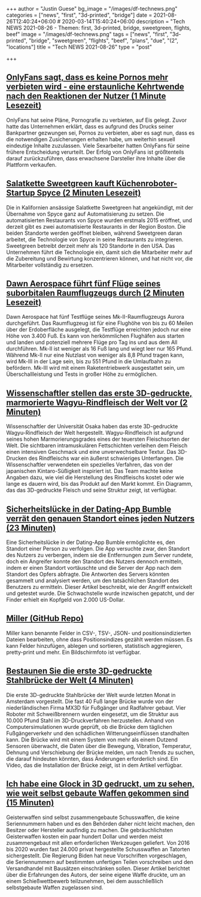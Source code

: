 +++
author = "Justin Guese"
bg_image = "/images/df-technews.png"
categories = ["news", "first", "3d-printed", "bridge"]
date = 2021-08-26T12:40:24+06:00 # 2020-03-14T15:40:24+06:00
description = "Tech NEWS 2021-08-26 - Themen: first, 3d-printed, bridge, sweetgreen, flights, beef"
image = "/images/df-technews.png"
tags = ["news", "first", "3d-printed", "bridge", "sweetgreen", "flights", "beef", "plans", "due", "(2", "locations"]
title = "Tech NEWS 2021-08-26"
type = "post"

+++

## [OnlyFans sagt, dass es keine Pornos mehr verbieten wird - eine erstaunliche Kehrtwende nach den Reaktionen der Nutzer (1 Minute Lesezeit)](https://www.cnbc.com/2021/08/25/onlyfans-says-it-will-no-longer-ban-porn-after-backlash-from-users.html)

 OnlyFans hat seine Pläne, Pornografie zu verbieten, auf Eis gelegt. Zuvor hatte das Unternehmen erklärt, dass es aufgrund des Drucks seiner Bankpartner gezwungen sei, Pornos zu verbieten, aber es sagt nun, dass es die notwendigen Zusicherungen erhalten habe, um weiterhin sexuell eindeutige Inhalte zuzulassen. Viele Sexarbeiter hatten OnlyFans für seine frühere Entscheidung verurteilt. Der Erfolg von OnlyFans ist größtenteils darauf zurückzuführen, dass erwachsene Darsteller ihre Inhalte über die Plattform verkaufen.

## [Salatkette Sweetgreen kauft Küchenroboter-Startup Spyce (2 Minuten Lesezeit)](https://techcrunch.com/2021/08/25/salad-chain-sweetgreen-buys-kitchen-robotics-startup-spyce/)

 Die in Kalifornien ansässige Salatkette Sweetgreen hat angekündigt, mit der Übernahme von Spyce ganz auf Automatisierung zu setzen. Die automatisierten Restaurants von Spyce wurden erstmals 2015 eröffnet, und derzeit gibt es zwei automatisierte Restaurants in der Region Boston. Die beiden Standorte werden geöffnet bleiben, während Sweetgreen daran arbeitet, die Technologie von Spyce in seine Restaurants zu integrieren. Sweetgreen betreibt derzeit mehr als 120 Standorte in den USA. Das Unternehmen führt die Technologie ein, damit sich die Mitarbeiter mehr auf die Zubereitung und Bewirtung konzentrieren können, und hat nicht vor, die Mitarbeiter vollständig zu ersetzen.

## [Dawn Aerospace führt fünf Flüge seines suborbitalen Raumflugzeugs durch (2 Minuten Lesezeit)](https://techcrunch.com/2021/08/25/dawn-aerospace-conducts-five-flights-of-its-suborbital-spaceplane/)

 Dawn Aerospace hat fünf Testflüge seines Mk-II-Raumflugzeugs Aurora durchgeführt. Das Raumflugzeug ist für eine Flughöhe von bis zu 60 Meilen über der Erdoberfläche ausgelegt, die Testflüge erreichten jedoch nur eine Höhe von 3.400 Fuß. Es kann von herkömmlichen Flughäfen aus starten und landen und potenziell mehrere Flüge pro Tag ins und aus dem All durchführen. Mk-II ist weniger als 16 Fuß lang und wiegt leer nur 165 Pfund. Während Mk-II nur eine Nutzlast von weniger als 8,8 Pfund tragen kann, wird Mk-III in der Lage sein, bis zu 551 Pfund in die Umlaufbahn zu befördern. Mk-III wird mit einem Raketentriebwerk ausgestattet sein, um Überschallleistung und Tests in großer Höhe zu ermöglichen.

## [Wissenschaftler stellen das erste 3D-gedruckte, marmorierte Wagyu-Rindfleisch der Welt vor (2 Minuten)](https://interestingengineering.com/scientists-reveal-worlds-first-3d-printed-marbled-wagyu-beef)

 Wissenschaftler der Universität Osaka haben das erste 3D-gedruckte Wagyu-Rindfleisch der Welt hergestellt. Wagyu-Rindfleisch ist aufgrund seines hohen Marmorierungsgrades eines der teuersten Fleischsorten der Welt. Die sichtbaren intramuskulären Fettschichten verleihen dem Fleisch einen intensiven Geschmack und eine unverwechselbare Textur. Das 3D-Drucken des Rindfleischs war ein äußerst schwieriges Unterfangen. Die Wissenschaftler verwendeten ein spezielles Verfahren, das von der japanischen Kintaro-Süßigkeit inspiriert ist. Das Team machte keine Angaben dazu, wie viel die Herstellung des Rindfleischs kostet oder wie lange es dauern wird, bis das Produkt auf den Markt kommt. Ein Diagramm, das das 3D-gedruckte Fleisch und seine Struktur zeigt, ist verfügbar.

## [Sicherheitslücke in der Dating-App Bumble verrät den genauen Standort eines jeden Nutzers (23 Minuten)](https://robertheaton.com/bumble-vulnerability/)

 Eine Sicherheitslücke in der Dating-App Bumble ermöglichte es, den Standort einer Person zu verfolgen. Die App versuchte zwar, den Standort des Nutzers zu verbergen, indem sie die Entfernungen zum Server rundete, doch ein Angreifer konnte den Standort des Nutzers dennoch ermitteln, indem er einen Standort vortäuschte und die Server der App nach dem Standort des Opfers abfragte. Die Antworten des Servers könnten gesammelt und analysiert werden, um den tatsächlichen Standort des Benutzers zu ermitteln. Dieser Artikel beschreibt, wie der Angriff entwickelt und getestet wurde. Die Schwachstelle wurde inzwischen gepatcht, und der Finder erhielt ein Kopfgeld von 2.000 US-Dollar.

## [Miller (GitHub Repo)](https://github.com/johnkerl/miller)

 Miller kann benannte Felder in CSV-, TSV-, JSON- und positionsindizierten Dateien bearbeiten, ohne dass Positionsindizes gezählt werden müssen. Es kann Felder hinzufügen, ablegen und sortieren, statistisch aggregieren, pretty-print und mehr. Ein Bildschirmfoto ist verfügbar.

## [Bestaunen Sie die erste 3D-gedruckte Stahlbrücke der Welt (4 Minuten)](https://www.popularmechanics.com/technology/infrastructure/a37246918/worlds-first-3d-printed-steel-bridge/)

 Die erste 3D-gedruckte Stahlbrücke der Welt wurde letzten Monat in Amsterdam vorgestellt. Die fast 40 Fuß lange Brücke wurde von der niederländischen Firma MX3D für Fußgänger und Radfahrer gebaut. Vier Roboter mit Schweißbrennern wurden eingesetzt, um die Struktur aus 10.000 Pfund Stahl im 3D-Druckverfahren herzustellen. Anhand von Computersimulationen wurde geprüft, ob die Brücke dem täglichen Fußgängerverkehr und den schädlichen Witterungseinflüssen standhalten kann. Die Brücke wird mit einem System von mehr als einem Dutzend Sensoren überwacht, die Daten über die Bewegung, Vibration, Temperatur, Dehnung und Verschiebung der Brücke melden, um nach Trends zu suchen, die darauf hindeuten könnten, dass Änderungen erforderlich sind. Ein Video, das die Installation der Brücke zeigt, ist in dem Artikel verfügbar.

## [Ich habe eine Glock in 3D gedruckt, um zu sehen, wie weit selbst gebaute Waffen gekommen sind (15 Minuten)](https://www.vice.com/en/article/bvzak4/ghost-gun-glock-3d-printing)

 Geisterwaffen sind selbst zusammengebaute Schusswaffen, die keine Seriennummern haben und es den Behörden daher nicht leicht machen, den Besitzer oder Hersteller ausfindig zu machen. Die gebräuchlichsten Geisterwaffen kosten ein paar hundert Dollar und werden meist zusammengebaut mit allen erforderlichen Werkzeugen geliefert. Von 2016 bis 2020 wurden fast 24.000 privat hergestellte Schusswaffen an Tatorten sichergestellt. Die Regierung Biden hat neue Vorschriften vorgeschlagen, die Seriennummern auf bestimmten unfertigen Teilen vorschreiben und den Versandhandel mit Bausätzen einschränken sollen. Dieser Artikel berichtet über die Erfahrungen des Autors, der seine eigene Waffe druckte, um an einem Schießwettbewerb teilzunehmen, bei dem ausschließlich selbstgebaute Waffen zugelassen sind.

